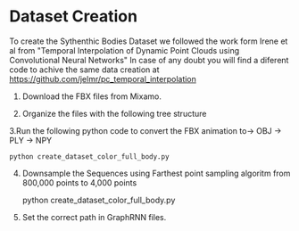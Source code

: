 # Dataset Creation

To create the Sythenthic Bodies Dataset we followed the work form Irene et al from "Temporal Interpolation of Dynamic Point Clouds using Convolutional Neural Networks" 
In case of any doubt you will find a diferent code to achive the same data creation at https://github.com/jelmr/pc_temporal_interpolation

1. Download the FBX files from Mixamo.

2. Organize the files with the following tree structure

3.Run the following python code to convert the FBX animation to-> OBJ -> PLY -> NPY

    python create_dataset_color_full_body.py

4. Downsample the Sequences using Farthest point sampling algoritm from 800,000 points to 4,000 points

    python create_dataset_color_full_body.py

5. Set the correct path in GraphRNN files.
